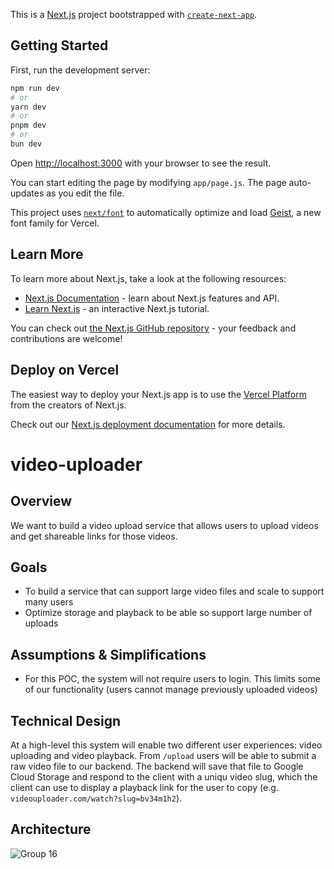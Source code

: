 This is a [Next.js](https://nextjs.org) project bootstrapped with [`create-next-app`](https://nextjs.org/docs/app/api-reference/cli/create-next-app).

## Getting Started

First, run the development server:

```bash
npm run dev
# or
yarn dev
# or
pnpm dev
# or
bun dev
```

Open [http://localhost:3000](http://localhost:3000) with your browser to see the result.

You can start editing the page by modifying `app/page.js`. The page auto-updates as you edit the file.

This project uses [`next/font`](https://nextjs.org/docs/app/building-your-application/optimizing/fonts) to automatically optimize and load [Geist](https://vercel.com/font), a new font family for Vercel.

## Learn More

To learn more about Next.js, take a look at the following resources:

- [Next.js Documentation](https://nextjs.org/docs) - learn about Next.js features and API.
- [Learn Next.js](https://nextjs.org/learn) - an interactive Next.js tutorial.

You can check out [the Next.js GitHub repository](https://github.com/vercel/next.js) - your feedback and contributions are welcome!

## Deploy on Vercel

The easiest way to deploy your Next.js app is to use the [Vercel Platform](https://vercel.com/new?utm_medium=default-template&filter=next.js&utm_source=create-next-app&utm_campaign=create-next-app-readme) from the creators of Next.js.

Check out our [Next.js deployment documentation](https://nextjs.org/docs/app/building-your-application/deploying) for more details.

# video-uploader

## Overview

We want to build a video upload service that allows users to upload videos and get shareable links for those videos.

## Goals

- To build a service that can support large video files and scale to support many users
- Optimize storage and playback to be able so support large number of uploads

## Assumptions & Simplifications

- For this POC, the system will not require users to login. This limits some of our functionality (users cannot manage previously uploaded videos)

## Technical Design

At a high-level this system will enable two different user experiences: video uploading and video playback. From `/upload` users will be able to submit a raw video file to our backend. The backend will save that file to Google Cloud Storage and respond to the client with a uniqu video slug, which the client can use to display a playback link for the user to copy (e.g. `videouploader.com/watch?slug=bv34m1h2`).

## Architecture

![Group 16](https://github.com/user-attachments/assets/80549b3e-5fae-4c58-9868-1031a910cfc6)

